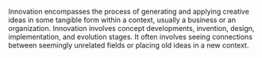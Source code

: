 
Innovation encompasses the process of generating and applying creative ideas in some tangible form within a context, usually a business or an organization. Innovation involves concept developments, invention, design, implementation, and evolution stages. It often involves seeing connections between seemingly unrelated fields or placing old ideas in a new context.

